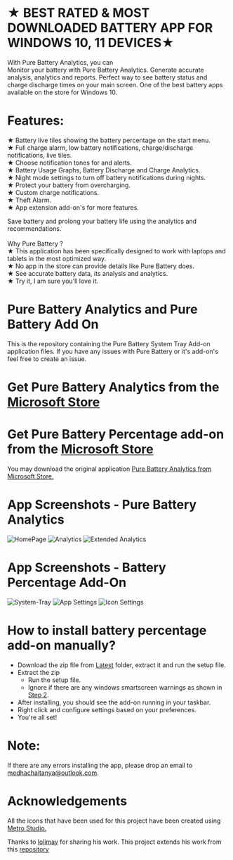 # ★ BEST RATED & MOST DOWNLOADED BATTERY APP FOR WINDOWS 10, 11 DEVICES★
With Pure Battery Analytics, you can <br/>
Monitor your battery with Pure Battery Analytics. Generate accurate analysis, analytics and reports.
Perfect way to see battery status and charge discharge times on your main screen.
One of the best battery apps available on the store for Windows 10.

# Features: 
★ Battery live tiles showing the battery percentage on the start menu. <br/>
★ Full charge alarm, low battery notifications, charge/discharge notifications, live tiles. <br/>
★ Choose notification tones for and alerts. <br/>
★ Battery Usage Graphs, Battery Discharge and Charge Analytics.<br/>
★ Night mode settings to turn off battery notifications during nights. <br/>
★ Protect your battery from overcharging.<br/>
★ Custom charge notifications.<br/>
★ Theft Alarm. <br/>
★ App extension add-on's for more features.<br/>


Save battery and prolong your battery life using the analytics and recommendations.<br/>
<br/>
Why Pure Battery ?  <br/>
★ This application has been specifically designed to work with laptops and tablets in the most optimized way.<br/>
★ No app in the store can provide details like Pure Battery does. <br/>
★ See accurate battery data, its analysis and analytics.<br/>
★ Try it, I am sure you'll love it.<br/>

# Pure Battery Analytics and Pure Battery Add On 
This is the repository containing the Pure Battery System Tray Add-on application files. 
If you have any issues with Pure Battery or it's add-on's feel free to create an issue. 

# Get Pure Battery Analytics from the [Microsoft Store](https://apps.microsoft.com/store/detail/pure-battery-analytics/9NBLGGH4X4K3?hl=en-us&gl=us)

# Get Pure Battery Percentage add-on from the [Microsoft Store](https://www.microsoft.com/store/productId/9N3HDTNCF6Z8)


You may download the original application [Pure Battery Analytics from Microsoft Store.](https://www.microsoft.com/en-us/p/pure-battery-analytics/9nblggh4x4k3?activetab=pivot:overviewtab)
# App Screenshots - Pure Battery Analytics
![HomePage](https://github.com/medhachaitanya/PureBatteryAddOnSetup/blob/master/Screenshots/Screenshot%202023-06-01%20172825.png)
![Analytics](https://github.com/medhachaitanya/PureBatteryAddOnSetup/blob/master/Screenshots/Screenshot%202023-06-01%20172930.png)
![Extended Analytics](https://github.com/medhachaitanya/PureBatteryAddOnSetup/blob/master/Screenshots/Screenshot%202023-06-01%20173519.png)

# App Screenshots - Battery Percentage Add-On
![System-Tray](https://github.com/medhachaitanya/PureBatteryAddOnSetup/blob/master/Screenshots/Screenshot%202023-05-11%20231018.png)
![App Settings](https://github.com/medhachaitanya/PureBatteryAddOnSetup/blob/master/Screenshots/Screenshot%202023-06-01%20170515.png)
![Icon Settings](https://github.com/medhachaitanya/PureBatteryAddOnSetup/blob/master/Screenshots/Screenshot%202023-06-01%20170547.png)

# How to install battery percentage add-on manually?

* Download the zip file from [Latest](https://github.com/medhachaitanya/PureBatteryAddOnSetup/tree/master/Latest) folder, extract it and run the setup file.  
* Extract the zip
  * Run the setup file.
  * Ignore if there are any windows smartscreen warnings as shown in [Step 2](https://github.com/medhachaitanya/PureBatteryAddOnSetup/blob/master/Step%202_%20Very%20Imp%20-%20Read%20and%20Understand.png).
* After installing, you should see the add-on running in your taskbar.
* Right click and configure settings based on your preferences.
* You're all set!


# Note:
If there are any errors installing the app, please drop an email to medhachaitanya@outlook.com.

# Acknowledgements
All the icons that have been used for this project have been created using [Metro Studio.](https://www.syncfusion.com/downloads/metrostudio)


Thanks to [lolimay](https://github.com/lolimay) for sharing his work.
This project extends his work from this [repository](https://github.com/lolimay/PercentageBatteryIcon)
